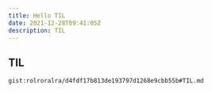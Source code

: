 ```yaml
---
title: Hello TIL
date: 2021-12-28T09:41:05Z
description: TIL
---
```


## TIL
`gist:rolroralra/d4fdf17b813de193797d1268e9cbb55b#TIL.md`
